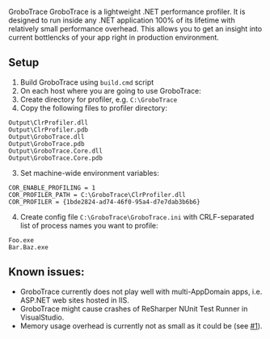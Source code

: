  GroboTrace
GroboTrace is a lightweight .NET performance profiler. It is designed to run inside any .NET application 100% of its lifetime with relatively small performance overhead. This allows you to get an insight into current bottlencks of your app right in production environment.

## Setup
1. Build GroboTrace using `build.cmd` script
2. On each host where you are going to use GroboTrace:
  1. Create directory for profiler, e.g. `C:\GroboTrace`
  2. Copy the following files to profiler directory:
  ```
  Output\ClrProfiler.dll
  Output\ClrProfiler.pdb
  Output\GroboTrace.dll
  Output\GroboTrace.pdb
  Output\GroboTrace.Core.dll
  Output\GroboTrace.Core.pdb
  ```
  3. Set machine-wide environment variables:
  ```
  COR_ENABLE_PROFILING = 1
  COR_PROFILER_PATH = C:\GroboTrace\ClrProfiler.dll
  COR_PROFILER = {1bde2824-ad74-46f0-95a4-d7e7dab3b6b6}
  ```
  4. Create config file `C:\GroboTrace\GroboTrace.ini` with CRLF-separated list of process names you want to profile:
  ```
  Foo.exe
  Bar.Baz.exe
  ```

## Known issues:
* GroboTrace currently does not play well with multi-AppDomain apps, i.e. ASP.NET web sites hosted in IIS.
* GroboTrace might cause crashes of ReSharper NUnit Test Runner in VisualStudio.
* Memory usage overhead is currently not as small as it could be (see [#1](../../issues/1)).
